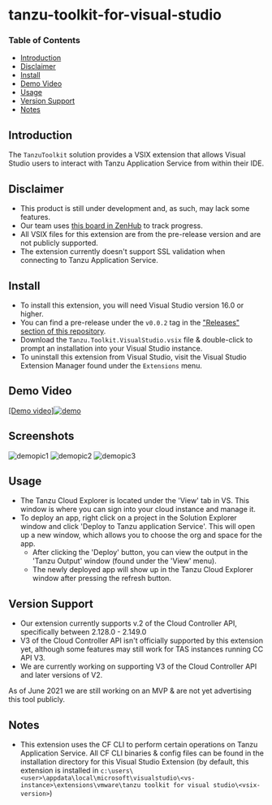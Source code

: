 # tanzu-toolkit-for-visual-studio


### Table of Contents

- [Introduction](#introduction)
- [Disclaimer](#disclaimer)
- [Install](#install)
- [Demo Video](#demo-video)
- [Usage](#usage)
- [Version Support](#version-support)
- [Notes](#notes)



## Introduction

The `TanzuToolkit` solution provides a VSIX extension that allows Visual Studio users to interact with Tanzu Application Service from within their IDE.

## Disclaimer
- This product is still under development and, as such, may lack some features.
- Our team uses [this board in ZenHub](https://app.zenhub.com/workspaces/net-dev-x---visual-studio-extensions-604161e65a9f390012665e4d/board?repos=327998348) to track progress.
- All VSIX files for this extension are from the pre-release version and are not publicly supported.
- The extension currently doesn't support SSL validation when connecting to Tanzu Application Service.

## Install
- To install this extension, you will need Visual Studio version 16.0 or higher.
- You can find a pre-release under the `v0.0.2` tag in the ["Releases" section of this repository](https://github.com/vmware-tanzu/tanzu-toolkit-for-visual-studio/releases).
- Download the `Tanzu.Toolkit.VisualStudio.vsix` file & double-click to prompt an installation into your Visual Studio instance.
- To uninstall this extension from Visual Studio, visit the Visual Studio Extension Manager found under the `Extensions` menu.

## Demo Video

[[Demo video]![demo](https://user-images.githubusercontent.com/52456455/114413841-56d54700-9b7c-11eb-9baa-504a50bccb02.PNG)](https://user-images.githubusercontent.com/52456455/114176128-c2af7980-9908-11eb-831b-f2ac34bc3e61.mp4)

## Screenshots

![demopic1](https://user-images.githubusercontent.com/52456455/114448940-2ef8da00-9ba2-11eb-885f-25815c8858ec.PNG)
![demopic2](https://user-images.githubusercontent.com/52456455/114448950-30c29d80-9ba2-11eb-964e-d1e3c2fe1423.PNG)
![demopic3](https://user-images.githubusercontent.com/52456455/114448957-328c6100-9ba2-11eb-938c-8a97119e27bc.PNG)


## Usage
- The Tanzu Cloud Explorer is located under the 'View' tab in VS. This window is where you can sign into your cloud instance and manage it.
- To deploy an app, right click on a project in the Solution Explorer window and click 'Deploy to Tanzu application Service'. This will open up a new window, which allows you to choose the org and space for the app.
  - After clicking the 'Deploy' button, you can view the output in the 'Tanzu Output' window (found under the 'View' menu).
  - The newly deployed app will show up in the Tanzu Cloud Explorer window after pressing the refresh button.

## Version Support
- Our extension currently supports v.2 of the Cloud Controller API, specifically between 2.128.0 - 2.149.0
- V3 of the Cloud Controller API isn't officially supported by this extension yet, although some features may still work for TAS instances running CC API V3. 
- We are currently working on supporting V3 of the Cloud Controller API and later versions of V2.

As of June 2021 we are still working on an MVP & are not yet advertising this tool publicly.

## Notes
- This extension uses the CF CLI to perform certain operations on Tanzu Application Service. All CF CLI binaries & config files can be found in the installation directory for this Visual Studio Extension (by default, this extension is installed in `c:\users\<user>\appdata\local\microsoft\visualstudio\<vs-instance>\extensions\vmware\tanzu toolkit for visual studio\<vsix-version>`)
